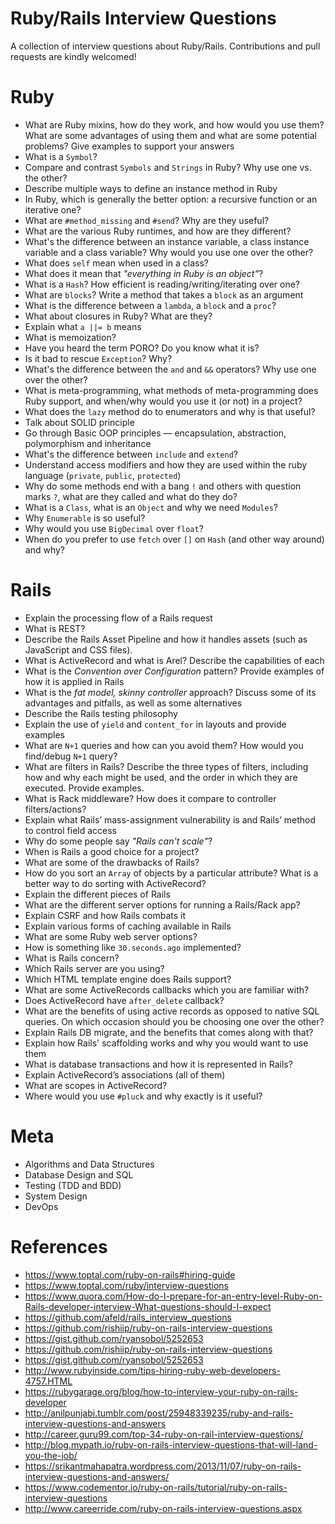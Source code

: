 # Ruby/Rails Interview Questions

A collection of interview questions about Ruby/Rails. Contributions and pull requests are kindly welcomed!

# Ruby

- What are Ruby mixins, how do they work, and how would you use them? What are some advantages of using them and what are some potential problems? Give examples to support your answers
- What is a `Symbol`?
- Compare and contrast `Symbols` and `Strings` in Ruby? Why use one vs. the other?
- Describe multiple ways to define an instance method in Ruby
- In Ruby, which is generally the better option: a recursive function or an iterative one?
- What are `#method_missing` and `#send`? Why are they useful?
- What are the various Ruby runtimes, and how are they different?
- What's the difference between an instance variable, a class instance variable and a class variable? Why would you use one over the other?
- What does `self` mean when used in a class?
- What does it mean that _"everything in Ruby is an object"_?
- What is a `Hash`? How efficient is reading/writing/iterating over one?
- What are `blocks`? Write a method that takes a `block` as an argument
- What is the difference between a `lambda`, a `block` and a `proc`?
- What about closures in Ruby? What are they?
- Explain what `a ||= b` means
- What is memoization?
- Have you heard the term PORO? Do you know what it is?
- Is it bad to rescue `Exception`? Why?
- What's the difference between the `and` and `&&` operators? Why use one over the other?
- What is meta-programming, what methods of meta-programming does Ruby support, and when/why would you use it (or not) in a project?
- What does the `lazy` method do to enumerators and why is that useful?
- Talk about SOLID principle
- Go through Basic OOP principles — encapsulation, abstraction, polymorphism and inheritance
- What's the difference between `include` and `extend`?
- Understand access modifiers and how they are used within the ruby language (`private`, `public`, `protected`)
- Why do some methods end with a bang `!` and others with question marks `?`, what are they called and what do they do?
- What is a `Class`, what is an `Object` and why we need `Modules`?
- Why `Enumerable` is so useful?
- Why would you use `BigDecimal` over `float`?
- When do you prefer to use `fetch` over `[]` on `Hash` (and other way around) and why?

# Rails

- Explain the processing flow of a Rails request
- What is REST?
- Describe the Rails Asset Pipeline and how it handles assets (such as JavaScript and CSS files).
- What is ActiveRecord and what is Arel? Describe the capabilities of each
- What is the _Convention over Configuration_ pattern? Provide examples of how it is applied in Rails
- What is the _fat model, skinny controller_ approach? Discuss some of its advantages and pitfalls, as well as some alternatives
- Describe the Rails testing philosophy
- Explain the use of `yield` and `content_for` in layouts and provide examples
- What are `N+1` queries and how can you avoid them? How would you find/debug `N+1` query?
- What are filters in Rails? Describe the three types of filters, including how and why each might be used, and the order in which they are executed. Provide examples.
- What is Rack middleware? How does it compare to controller filters/actions?
- Explain what Rails’ mass-assignment vulnerability is and Rails’ method to control field access
- Why do some people say _"Rails can't scale"_?
- When is Rails a good choice for a project?
- What are some of the drawbacks of Rails?
- How do you sort an `Array` of objects by a particular attribute? What is a better way to do sorting with ActiveRecord?
- Explain the different pieces of Rails
- What are the different server options for running a Rails/Rack app?
- Explain CSRF and how Rails combats it
- Explain various forms of caching available in Rails
- What are some Ruby web server options?
- How is something like `30.seconds.ago` implemented?
- What is Rails concern?
- Which Rails server are you using?
- Which HTML template engine does Rails support?
- What are some ActiveRecords callbacks which you are familiar with?
- Does ActiveRecord have `after_delete` callback?
- What are the benefits of using active records as opposed to native SQL queries. On which occasion should you be choosing one over the other?
- Explain Rails DB migrate, and the benefits that comes along with that?
- Explain how Rails' scaffolding works and why you would want to use them
- What is database transactions and how it is represented in Rails?
- Explain ActiveRecord’s associations (all of them)
- What are scopes in ActiveRecord?
- Where would you use `#pluck` and why exactly is it useful?

# Meta

- Algorithms and Data Structures
- Database Design and SQL
- Testing (TDD and BDD)
- System Design
- DevOps

# References

- https://www.toptal.com/ruby-on-rails#hiring-guide
- https://www.toptal.com/ruby/interview-questions
- https://www.quora.com/How-do-I-prepare-for-an-entry-level-Ruby-on-Rails-developer-interview-What-questions-should-I-expect
- https://github.com/afeld/rails_interview_questions
- https://github.com/rishiip/ruby-on-rails-interview-questions
- https://gist.github.com/ryansobol/5252653
- https://github.com/rishiip/ruby-on-rails-interview-questions
- https://gist.github.com/ryansobol/5252653
- http://www.rubyinside.com/tips-hiring-ruby-web-developers-4757.HTML
- https://rubygarage.org/blog/how-to-interview-your-ruby-on-rails-developer
- http://anilpunjabi.tumblr.com/post/25948339235/ruby-and-rails-interview-questions-and-answers
- http://career.guru99.com/top-34-ruby-on-rail-interview-questions/
- http://blog.mypath.io/ruby-on-rails-interview-questions-that-will-land-you-the-job/
- https://srikantmahapatra.wordpress.com/2013/11/07/ruby-on-rails-interview-questions-and-answers/
- https://www.codementor.io/ruby-on-rails/tutorial/ruby-on-rails-interview-questions
- http://www.careerride.com/ruby-on-rails-interview-questions.aspx
